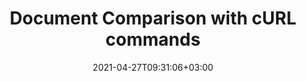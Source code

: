 ---
############################# Static ############################
layout: "product"
date: 2021-04-27T09:31:06+03:00
draft: false

product: "Comparison"
product_tag: "comparison"
platform: "cURL"
platform_tag: "curl"

############################# Head ############################
head_title: "Compare PDF Word Excel Web Documents | cURL for Cloud REST API"
head_description: "REST APIs for comparing popular document formats via cURL commands. Digitally compare PDF, Word, Excel, presentations, Outlook, HTML and images."

############################# Header ############################
title: "Document Comparison with cURL commands"
description: "cURL commands for REST API to compare images, documents, spreadsheets, eBooks, CAD, PDF files etc. Get documents difference report to accept or reject changes."
button:
    enable: true

############################# SubMenu ############################
submenu:
    enable: true
    
    left:
        img_alt: "GroupDocs.Comparison Cloud for cURL"
        image: "https://www.groupdocs.cloud/templates/groupdocscloud/images/sdk/272x272/groupdocs_comparison-for-curl.webp"
        product: "GroupDocs.Comparison"
        platform: "Cloud for cURL"

    middle:
        button:
            # button loop
            - link: "#overview"
              text: "Overview"

            # button loop
            - link: "#features"
              text: "Features"


            # button loop
            - link: "https://docs.groupdocs.cloud/comparison/release-notes/"
              text: "Release Notes"

            # button loop
            - link: "https://purchase.groupdocs.cloud/pricing"
              text: "Pricing"

    right:
        link_download: "https://groupdocscloud.github.io/"
        link_learn: "https://docs.groupdocs.cloud/comparison/"
        link_buy: "https://purchase.groupdocs.cloud/buy"

############################# Overview ############################
overview:
    enable: true
    content: |
      GroupDocs.Comparison Cloud API provides a one-stop-shop solution for comparing documents in all common business formats. Using cURL, you can send requests and receive responses and convert files on the cloud. Supported file types include: PDF and Microsoft Word documents, Excel spreadsheets, PowerPoint presentations, plain text and others.‎
    tabs:
      enable: true
      
      ## TAB ONE ##
      tab_one:
        description: |
          An overview of the features supported by the document comparison Cloud API.
      
        left:
          enable: true
          table:
            # table loop
            - icon: "fas fa-check"
              title: "Accept retrieved changes"
              
            # table loop
            - icon: "fas fa-bookmark-o"
              title: "Document Resources"
              content: |
                * Result document
                * Stream of result
                * Images of result

        right:
          enable: true
          table:
            # table loop
            - icon: "fas fa-trash-o"
              title: "Reject retrieved changes"
              
            # table loop
            - icon: "fas fa-retweet"
              title: "Changes Resources"
              content: |
                * Get changes
                * Update changes

      ## TAB TWO ##
      tab_two:
        description: |
          Document comparison Cloud API supported formats.

        left:
          enable: true
          table:
            # table loop
            - title: "Microsoft Office Formats"
              content: |
                * **Word**: DOC, DOCX, DOT, DOTX, DOCM, DOTM, RTF
                * **Excel**: XLS, XLSX, XLSM, XLSB, XLS2003
                * **PowerPoint**: PPT, PPTX, PPS, PPSX
                * **Outlook**: EML, EMLX, MSG

        right:
          enable: true
          table:
            # table loop
            - title: "Other Formats"
              content: |
                * **OpenDocument**: ODT, OTT, ODS, ODP, OTP
                * **Web**: HTM, HTML, MHTML
                        * **Fixed Layout**: PDF
                * **Image Files**: JPEG, BMP, PNG, GIF
                        * **Text**: TXT and other text formats with different extensions
                * **Others**: DJVU, DICOM, PDF, CSV


      ## TAB THREE ##
      tab_three:
        description: |
          Supported Operating Systems and Frameworks
      
        left:
          enable: true
          table:
            # table loop
            - icon: "fab fa-windows"
              title: "Operating Systems"
              content: |
                * Microsoft Windows Desktop
                * Microsoft Windows Server
                * Linux
                * MacOS

            # table loop
            - icon: "fas fa-code"
              title: "Supported Frameworks"
              content: |
                * Java 7 (1.7) and above

        right:
          enable: true
          table:
            # table loop
            - icon: "fas fa-cogs"
              title: "Development Environments"
              content: |
                * NetBeans
                * IntelliJ IDEA
                * Eclipse
            # table loop
            - icon: "fas fa-tools"
              title: "Build Automation Tool"
              content: |
                * Maven

############################# Features ############################
features:
    enable: true
    title: "Advanced Document Comparison REST API Features"

    feature:
      # feature loop
      - icon: "fas fa-file-o"
        content: "Multiple file formats support"

      # feature loop
      - icon: "fas fa-desktop"
        content: "Cross-platform compatibility"

      # feature loop
      - icon: "fas fa-copy"
        content: "Retrieve compared documents"
      
      # feature loop
      - icon: "fas fa-bullseye"
        content: "Accurate content comparison"

      # feature loop
      - icon: "fas fa-plug"
        content: "Accept or reject retrieved changes"
    
    more_feature:
      # more_feature_loop
      - title: "Get Changes from Compared Documents"
        content: "Using GroupDocs.Comparison Cloud API, you can compare documents and get list of changes, with just a few lines of code."

      # more_feature_loop
      - title: "Get changes from compared documents - cURL"
        content: |
          
          
          ```shell
          curl -v "https://api.groupdocs.cloud/v1.0/comparison/compareDocuments/changes?appsid=XXXX&signature=XXX-XX"
          -H "content-type: application/json"
          -X POST -d "{'sourceFile':{'folder':'comparisons','name':'source.docx','password':''},'targetFiles':[{'folder':'comparisons','name':'target.docx','password':''}],'settings ':{'generateSummaryPage':true,'showDeletedContent':true,'styleChangeDetection':true,'insertedItemsStyle':{'color':'Blue','beginSeparatorString':'','endSeparatorString':'','bold':false,'italic':false,'strikeThrough':false},'deletedItemsStyle':{'color':'Red','beginSeparatorString':'','endSeparatorString':'','bold':false,'italic':false,'strikeThrough':false},'styleChangedItemsStyle':{'color':'Green','beginSeparatorString':'','endSeparatorString':'','bold':false,'italic':false,'strikeThrough':false},'wordsSeparatorChars':[],'detailLevel':'Low','useFramesForDelInsElements':false,'calculateComponentCoordinates':false,'markDeletedInsertedContentDeep':false},'changes':[{'id':0,'action':'Reject'},{'id':1,'action':'Reject'}]}"
          ```
      
      # more_feature_loop
      - title: "Accurate Content Comparison"
        content: "Irrespective of the file format, GroupDocs.Comparison Cloud API is able to identify changes in literally all document elements, including texts, lines, boxes, margins, etc. This allows users to get complete details of all changes made to the document: texts, font types and styles, page headers, footers and overall layout – all are precisely analyzed and reported when differences are found."
      
      # more_feature_loop
      - title: "Advanced Document Handling"
        content: "GroupDocs.Comparison Cloud provides two main resources (Document and Changes) which allows retrieving compared documents (as file or array of images) or its changes. Also it provides the ability to update (accept or reject) retrieved changes."

      # more_feature_loop
      - title: "Language, Platform & Storage Independence"
        content: "Being a RESTful API, GroupDocs.Comparison Cloud can be used with any language or platform which supports HTTP requests and responses. You can also use GroupDocs.Comparison Cloud with many third party storage including Amazon S3, Google Cloud, Google Drive and DropBox."
      

############################# Support ############################
support:
    enable: true

############################# Solutions ############################
solutions:
    enable: true
    title: "GroupDocs.Comparison Cloud also offers individual document comparison SDKs for other popular languages as listed below:"

    solution:
        # solution loop
        - img_alt: "GroupDocs.Comparison Cloud SDK for .NET"
          image: "https://www.groupdocs.cloud/templates/groupdocscloud/images/sdk/272x272/groupdocs_comparison-for-net.webp"
          product: "GroupDocs.Comparison"
          platform: "Cloud SDK for .NET"
          link: "/comparison/net"
        # solution loop
        - img_alt: "GroupDocs.Comparison Cloud SDK for Java"
          image: "https://www.groupdocs.cloud/templates/groupdocscloud/images/sdk/272x272/groupdocs_comparison-for-java.webp"
          product: "GroupDocs.Comparison"
          platform: "Cloud SKD for Java"
          link: "/comparison/java"

        # solution loop
        - img_alt: "GroupDocs.Comparison Cloud SDK for PHP"
          image: "https://www.groupdocs.cloud/templates/groupdocscloud/images/sdk/272x272/groupdocs_comparison-for-php.webp"
          product: "GroupDocs.Comparison"
          platform: "Cloud SDK for PHP"
          link: "/comparison/php"

        # solution loop
        - img_alt: "GroupDocs.Comparison Cloud SDK for Python"
          image: "https://www.groupdocs.cloud/templates/groupdocscloud/images/sdk/272x272/groupdocs_comparison-for-python.webp"
          product: "GroupDocs.Comparison"
          platform: "Cloud SDK for Python"
          link: "/comparison/python"

        # solution loop
        - img_alt: "GroupDocs.Comparison Cloud SDK for Ruby"
          image: "https://www.groupdocs.cloud/templates/groupdocscloud/images/sdk/272x272/groupdocs_comparison-for-ruby.webp"
          product: "GroupDocs.Comparison"
          platform: "Cloud SDK for Ruby"
          link: "/comparison/ruby"
        # solution loop
        - img_alt: "GroupDocs.Comparison Cloud SDK for Node.js"
          image: "https://www.groupdocs.cloud/templates/groupdocscloud/images/sdk/272x272/groupdocs_comparison-for-node.webp"
          product: "GroupDocs.Comparison"
          platform: "Cloud SDK for Node.js"
          link: "/comparison/nodejs"

        

############################# Back to top ###############################
back_to_top:
  enable: true
---